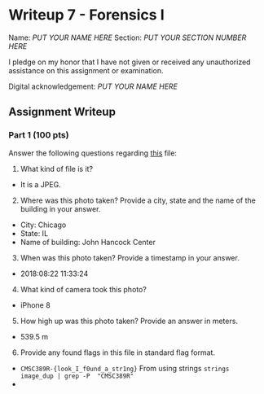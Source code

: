 # Writeup 7 - Forensics I

Name: *PUT YOUR NAME HERE*
Section: *PUT YOUR SECTION NUMBER HERE*

I pledge on my honor that I have not given or received any unauthorized assistance on this assignment or examination.

Digital acknowledgement: *PUT YOUR NAME HERE*

## Assignment Writeup

### Part 1 (100 pts)
Answer the following questions regarding [this](../image) file:

1. What kind of file is it?
  -  It is a JPEG.

2. Where was this photo taken? Provide a city, state and the name of the building in your answer.
  -  City: Chicago
  -  State: IL
  -  Name of building: John Hancock Center
3. When was this photo taken? Provide a timestamp in your answer.
  -  2018:08:22 11:33:24
4. What kind of camera took this photo?
  -  iPhone 8
5. How high up was this photo taken? Provide an answer in meters.
  -  539.5 m 
6. Provide any found flags in this file in standard flag format.    
  -  ```CMSC389R-{look_I_f0und_a_str1ng}```  From using strings ```strings image_dup | grep -P  "CMSC389R"```
  -  

